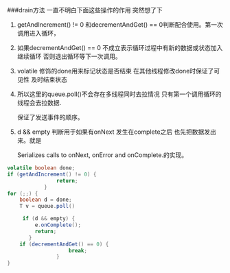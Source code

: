 ###drain方法
一直不明白下面这些操作的作用 突然想了下

1. getAndIncrement() != 0 和decrementAndGet() == 0判断配合使用。第一次调用进入循环，

2. 如果decrementAndGet() == 0 不成立表示循环过程中有新的数据或状态加入继续循环 否则退出循环等下一次调用。

3. volatile 修饰的done用来标记状态是否结束  在其他线程修改done时保证了可见性 及时结束状态

4. 所以这里的queue.poll()不会存在多线程同时去拉情况 只有第一个调用循环的线程会去拉数据.

   保证了发送事件的顺序。

5. d && empty 判断用于如果有onNext 发生在complete之后 也先把数据发出来。就是

    Serializes calls to onNext, onError and onComplete.的实现。 

```java
volatile boolean done;
if (getAndIncrement() != 0) {
                return;
            }
for (;;) {
    boolean d = done;
    T v = queue.poll()

     if (d && empty) {
         e.onComplete();
         return;
       }    
    if (decrementAndGet() == 0) {
                    break;
                }
}

```

